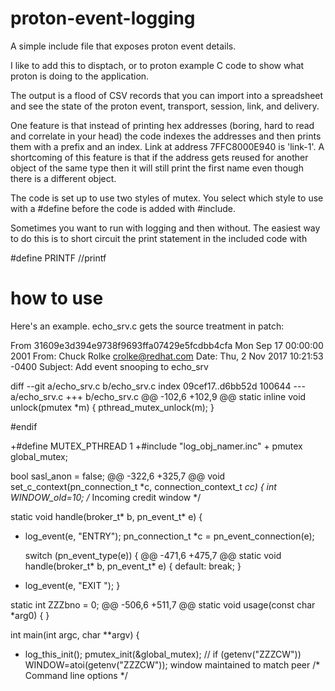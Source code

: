 # proton-event-logging
A simple include file that exposes proton event details.

I like to add this to disptach, or to proton example C code to
show what proton is doing to the application.

The output is a flood of CSV records that you can import into a spreadsheet
and see the state of the proton event, transport, session, link, and delivery.

One feature is that instead of printing hex addresses (boring, hard to
read and correlate in your head) the code indexes the addresses and then
prints them with a prefix and an index. Link at address 7FFC8000E940 is
'link-1'. A shortcoming of this feature is that if the address gets reused
for another object of the same type then it will still print the first name
even though there is a different object.

The code is set up to use two styles of mutex. You select which style to
use with a #define before the code is added with #include.

Sometimes you want to run with logging and then without. The easiest way
to do this is to short circuit the print statement in the included code with

  #define PRINTF //printf

# how to use

Here's an example. echo_srv.c gets the source treatment in patch:

From 31609e3d394e9738f9693ffa07429e5fcdbb4cfa Mon Sep 17 00:00:00 2001
From: Chuck Rolke <crolke@redhat.com>
Date: Thu, 2 Nov 2017 10:21:53 -0400
Subject: Add event snooping to echo_srv


diff --git a/echo_srv.c b/echo_srv.c
index 09cef17..d6bb52d 100644
--- a/echo_srv.c
+++ b/echo_srv.c
@@ -102,6 +102,9 @@ static inline void unlock(pmutex *m) { pthread_mutex_unlock(m); }
 
 #endif
 
+#define MUTEX_PTHREAD 1
+#include "log_obj_namer.inc"
+
 pmutex global_mutex;
 
 bool sasl_anon = false;
@@ -322,6 +325,7 @@ void set_c_context(pn_connection_t *c, connection_context_t *cc) {
 int WINDOW_old=10;            /* Incoming credit window */
 
 static void handle(broker_t* b, pn_event_t* e) {
+  log_event(e, "ENTRY");
   pn_connection_t *c = pn_event_connection(e);
 
   switch (pn_event_type(e)) {
@@ -471,6 +475,7 @@ static void handle(broker_t* b, pn_event_t* e) {
    default:
     break;
   }
+  log_event(e, "EXIT ");
 }
 
 static int ZZZbno = 0;
@@ -506,6 +511,7 @@ static void usage(const char *arg0) {
 }
 
 int main(int argc, char **argv) {
+  log_this_init();
   pmutex_init(&global_mutex);
   //  if (getenv("ZZZCW")) WINDOW=atoi(getenv("ZZZCW"));  window maintained to match peer
   /* Command line options */
